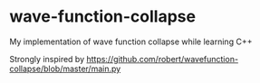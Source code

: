 # wave-function-collapse
My implementation of wave function collapse while learning C++

Strongly inspired by https://github.com/robert/wavefunction-collapse/blob/master/main.py
